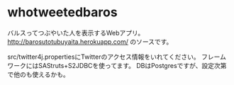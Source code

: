 whotweetedbaros
===============

バルスってつぶやいた人を表示するWebアプリ。http://barosutotubuyaita.herokuapp.com/ のソースです。

src/twitter4j.propertiesにTwitterのアクセス情報をいれてください。
フレームワークにはSAStruts+S2JDBCを使ってます。
DBはPostgresですが、設定次第で他のも使えるかも。
